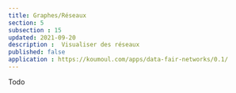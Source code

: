 ```yaml
---
title: Graphes/Réseaux
section: 5
subsection : 15
updated: 2021-09-20
description :  Visualiser des réseaux
published: false
application : https://koumoul.com/apps/data-fair-networks/0.1/
---
```


Todo
